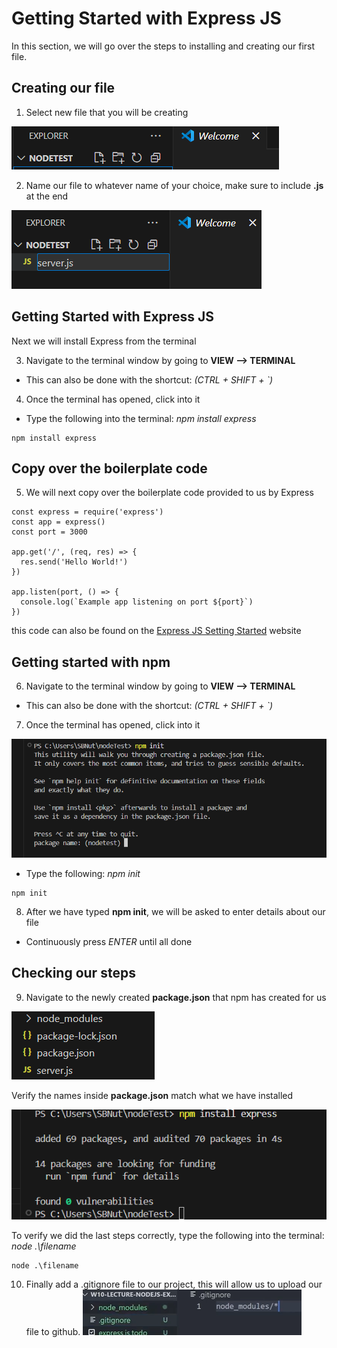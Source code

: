 # Getting Started with Express JS

In this section, we will go over the steps to installing and creating our first file.

## Creating our file

1.  Select new file that you will be creating

![NewFile](<./Task1/NewFile(1).png>)


2. Name our file to whatever name of your choice, make sure to include **.js** at the end

![NewFile](<./Task1/NameFile(2).png>)

## Getting Started with Express JS

Next we will install Express from the terminal

3. Navigate to the terminal window by going to **VIEW --> TERMINAL**

- This can also be done with the shortcut: _(CTRL + SHIFT + `)_

4. Once the terminal has opened, click into it

- Type the following into the terminal: _npm install express_

```
npm install express
```

## Copy over the boilerplate code

5. We will next copy over the boilerplate code provided to us by Express

```
const express = require('express')
const app = express()
const port = 3000

app.get('/', (req, res) => {
  res.send('Hello World!')
})

app.listen(port, () => {
  console.log(`Example app listening on port ${port}`)
})
```

this code can also be found on the [Express JS Setting Started](https://expressjs.com/en/starter/installing.html) website

## Getting started with npm

6. Navigate to the terminal window by going to **VIEW --> TERMINAL**

- This can also be done with the shortcut: _(CTRL + SHIFT + `)_

7. Once the terminal has opened, click into it

![Init](<./Task1/npmINIT(4).png>)

- Type the following: _npm init_

```
npm init
```

8. After we have typed **npm init**, we will be asked to enter details about our file

- Continuously press _ENTER_ until all done

## Checking our steps

9. Navigate to the newly created **package.json** that npm has created for us

![package](<./Task1/verifyResults(7).png>)

Verify the names inside **package.json** match what we have installed

![Express](<./Task1/intialization(3).png>)

To verify we did the last steps correctly, type the following into the terminal: _node .\filename_

```
node .\filename
```

10. Finally add a .gitignore file to our project, this will allow us to upload our file to github.
    ![gitIgnore](./Task1/gitIgnore.png)
